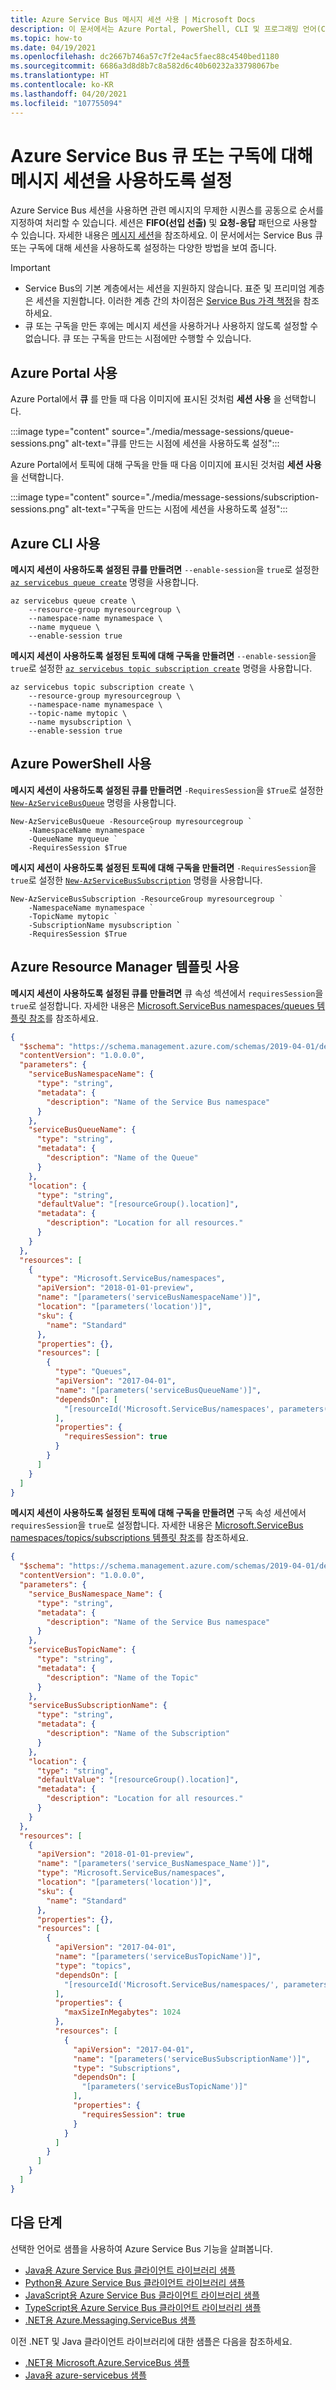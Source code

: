 ```yaml
---
title: Azure Service Bus 메시지 세션 사용 | Microsoft Docs
description: 이 문서에서는 Azure Portal, PowerShell, CLI 및 프로그래밍 언어(C#, Java, Python 및 JavaScript)를 사용하여 메시지 세션을 사용하도록 설정하는 방법을 설명합니다.
ms.topic: how-to
ms.date: 04/19/2021
ms.openlocfilehash: dc2667b746a57c7f2e4ac5faec88c4540bed1180
ms.sourcegitcommit: 6686a3d8d8b7c8a582d6c40b60232a33798067be
ms.translationtype: HT
ms.contentlocale: ko-KR
ms.lasthandoff: 04/20/2021
ms.locfileid: "107755094"
---
```

# <a name="enable-message-sessions-for-an-azure-service-bus-queue-or-a-subscription"></a>Azure Service Bus 큐 또는 구독에 대해 메시지 세션을 사용하도록 설정
Azure Service Bus 세션을 사용하면 관련 메시지의 무제한 시퀀스를 공동으로 순서를 지정하여 처리할 수 있습니다. 세션은 **FIFO(선입 선출)** 및 **요청-응답** 패턴으로 사용할 수 있습니다. 자세한 내용은 [메시지 세션](message-sessions.md)을 참조하세요. 이 문서에서는 Service Bus 큐 또는 구독에 대해 세션을 사용하도록 설정하는 다양한 방법을 보여 줍니다. 

> [!IMPORTANT]
> - Service Bus의 기본 계층에서는 세션을 지원하지 않습니다. 표준 및 프리미엄 계층은 세션을 지원합니다. 이러한 계층 간의 차이점은 [Service Bus 가격 책정](https://azure.microsoft.com/pricing/details/service-bus/)을 참조하세요.
> - 큐 또는 구독을 만든 후에는 메시지 세션을 사용하거나 사용하지 않도록 설정할 수 없습니다. 큐 또는 구독을 만드는 시점에만 수행할 수 있습니다. 

## <a name="using-azure-portal"></a>Azure Portal 사용
Azure Portal에서 **큐** 를 만들 때 다음 이미지에 표시된 것처럼 **세션 사용** 을 선택합니다. 

:::image type="content" source="./media/message-sessions/queue-sessions.png" alt-text="큐를 만드는 시점에 세션을 사용하도록 설정":::

Azure Portal에서 토픽에 대해 구독을 만들 때 다음 이미지에 표시된 것처럼 **세션 사용** 을 선택합니다. 

:::image type="content" source="./media/message-sessions/subscription-sessions.png" alt-text="구독을 만드는 시점에 세션을 사용하도록 설정":::

## <a name="using-azure-cli"></a>Azure CLI 사용
**메시지 세션이 사용하도록 설정된 큐를 만들려면** `--enable-session`을 `true`로 설정한 [`az servicebus queue create`](/cli/azure/servicebus/queue#az_servicebus_queue_create) 명령을 사용합니다.

```azurecli-interactive
az servicebus queue create \
    --resource-group myresourcegroup \
    --namespace-name mynamespace \
    --name myqueue \
    --enable-session true
```

**메시지 세션이 사용하도록 설정된 토픽에 대해 구독을 만들려면** `--enable-session`을 `true`로 설정한 [`az servicebus topic subscription create`](/cli/azure/servicebus/topic/subscription#az_servicebus_topic_subscription_create) 명령을 사용합니다.

```azurecli-interactive
az servicebus topic subscription create \
    --resource-group myresourcegroup \
    --namespace-name mynamespace \
    --topic-name mytopic \
    --name mysubscription \
    --enable-session true
```

## <a name="using-azure-powershell"></a>Azure PowerShell 사용
**메시지 세션이 사용하도록 설정된 큐를 만들려면** `-RequiresSession`을 `$True`로 설정한 [`New-AzServiceBusQueue`](/powershell/module/az.servicebus/new-azservicebusqueue) 명령을 사용합니다. 

```azurepowershell-interactive
New-AzServiceBusQueue -ResourceGroup myresourcegroup `
    -NamespaceName mynamespace `
    -QueueName myqueue `
    -RequiresSession $True
```

**메시지 세션이 사용하도록 설정된 토픽에 대해 구독을 만들려면** `-RequiresSession`을 `true`로 설정한 [`New-AzServiceBusSubscription`](/powershell/module/az.servicebus/new-azservicebussubscription) 명령을 사용합니다. 

```azurepowershell-interactive
New-AzServiceBusSubscription -ResourceGroup myresourcegroup `
    -NamespaceName mynamespace `
    -TopicName mytopic `
    -SubscriptionName mysubscription `
    -RequiresSession $True
```

## <a name="using-azure-resource-manager-template"></a>Azure Resource Manager 템플릿 사용
**메시지 세션이 사용하도록 설정된 큐를 만들려면** 큐 속성 섹션에서 `requiresSession`을 `true`로 설정합니다. 자세한 내용은 [Microsoft.ServiceBus namespaces/queues 템플릿 참조](/azure/templates/microsoft.servicebus/namespaces/queues?tabs=json)를 참조하세요. 

```json
{
  "$schema": "https://schema.management.azure.com/schemas/2019-04-01/deploymentTemplate.json#",
  "contentVersion": "1.0.0.0",
  "parameters": {
    "serviceBusNamespaceName": {
      "type": "string",
      "metadata": {
        "description": "Name of the Service Bus namespace"
      }
    },
    "serviceBusQueueName": {
      "type": "string",
      "metadata": {
        "description": "Name of the Queue"
      }
    },
    "location": {
      "type": "string",
      "defaultValue": "[resourceGroup().location]",
      "metadata": {
        "description": "Location for all resources."
      }
    }
  },
  "resources": [
    {
      "type": "Microsoft.ServiceBus/namespaces",
      "apiVersion": "2018-01-01-preview",
      "name": "[parameters('serviceBusNamespaceName')]",
      "location": "[parameters('location')]",
      "sku": {
        "name": "Standard"
      },
      "properties": {},
      "resources": [
        {
          "type": "Queues",
          "apiVersion": "2017-04-01",
          "name": "[parameters('serviceBusQueueName')]",
          "dependsOn": [
            "[resourceId('Microsoft.ServiceBus/namespaces', parameters('serviceBusNamespaceName'))]"
          ],
          "properties": {
            "requiresSession": true
          }
        }
      ]
    }
  ]
}

```

**메시지 세션이 사용하도록 설정된 토픽에 대해 구독을 만들려면** 구독 속성 세션에서 `requiresSession`을 `true`로 설정합니다. 자세한 내용은 [Microsoft.ServiceBus namespaces/topics/subscriptions 템플릿 참조](/azure/templates/microsoft.servicebus/namespaces/topics/subscriptions?tabs=json)를 참조하세요. 

```json
{
  "$schema": "https://schema.management.azure.com/schemas/2019-04-01/deploymentTemplate.json#",
  "contentVersion": "1.0.0.0",
  "parameters": {
    "service_BusNamespace_Name": {
      "type": "string",
      "metadata": {
        "description": "Name of the Service Bus namespace"
      }
    },
    "serviceBusTopicName": {
      "type": "string",
      "metadata": {
        "description": "Name of the Topic"
      }
    },
    "serviceBusSubscriptionName": {
      "type": "string",
      "metadata": {
        "description": "Name of the Subscription"
      }
    },
    "location": {
      "type": "string",
      "defaultValue": "[resourceGroup().location]",
      "metadata": {
        "description": "Location for all resources."
      }
    }
  },
  "resources": [
    {
      "apiVersion": "2018-01-01-preview",
      "name": "[parameters('service_BusNamespace_Name')]",
      "type": "Microsoft.ServiceBus/namespaces",
      "location": "[parameters('location')]",
      "sku": {
        "name": "Standard"
      },
      "properties": {},
      "resources": [
        {
          "apiVersion": "2017-04-01",
          "name": "[parameters('serviceBusTopicName')]",
          "type": "topics",
          "dependsOn": [
            "[resourceId('Microsoft.ServiceBus/namespaces/', parameters('service_BusNamespace_Name'))]"
          ],
          "properties": {
            "maxSizeInMegabytes": 1024
          },
          "resources": [
            {
              "apiVersion": "2017-04-01",
              "name": "[parameters('serviceBusSubscriptionName')]",
              "type": "Subscriptions",
              "dependsOn": [
                "[parameters('serviceBusTopicName')]"
              ],
              "properties": {
                "requiresSession": true
              }
            }
          ]
        }
      ]
    }
  ]
}
```


## <a name="next-steps"></a>다음 단계
선택한 언어로 샘플을 사용하여 Azure Service Bus 기능을 살펴봅니다. 

- [Java용 Azure Service Bus 클라이언트 라이브러리 샘플](/samples/azure/azure-sdk-for-java/servicebus-samples/)
- [Python용 Azure Service Bus 클라이언트 라이브러리 샘플](/samples/azure/azure-sdk-for-python/servicebus-samples/)
- [JavaScript용 Azure Service Bus 클라이언트 라이브러리 샘플](/samples/azure/azure-sdk-for-js/service-bus-javascript/)
- [TypeScript용 Azure Service Bus 클라이언트 라이브러리 샘플](/samples/azure/azure-sdk-for-js/service-bus-typescript/)
- [.NET용 Azure.Messaging.ServiceBus 샘플](/samples/azure/azure-sdk-for-net/azuremessagingservicebus-samples/)

이전 .NET 및 Java 클라이언트 라이브러리에 대한 샘플은 다음을 참조하세요.
- [.NET용 Microsoft.Azure.ServiceBus 샘플](https://github.com/Azure/azure-service-bus/tree/master/samples/DotNet/Microsoft.Azure.ServiceBus/)
- [Java용 azure-servicebus 샘플](https://github.com/Azure/azure-service-bus/tree/master/samples/Java/azure-servicebus/MessageBrowse)